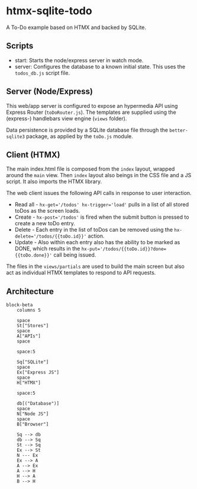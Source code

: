 # htmx-sqlite-todo

A To-Do example based on HTMX and backed by SQLite.

## Scripts

- start: Starts the node/express server in watch mode.
- server: Configures the database to a known initial state. This uses the `todos_db.js` script file.

## Server (Node/Express)

This web/app server is configured to expose an hypermedia API using Express Router (`toDoRouter.js`). The templates are supplied using the (express-) handlebars view engine (`views` folder).

Data persistence is provided by a SQLite database file through the `better-sqlite3` package, as applied by the `toDo.js` module.

## Client (HTMX)

The main index.html file is composed from the `index` layout, wrapped around the `main` view. Then `index` layout also beings in the CSS file and a JS script. It also imports the HTMX library.

The web client issues the following API calls in response to user interaction.

- Read all - `hx-get='/todos' hx-trigger='load'` pulls in a list of all stored toDos as the screen loads.
- Create - `hx-post='/todos'` is fired when the submit button is pressed to create a new toDo entry.
- Delete - Each entry in the list of toDos can be removed using the `hx-delete='/todos/{{toDo.id}}'` action.
- Update - Also within each entry also has the ability to be marked as DONE, which results in the `hx-put='/todos/{{toDo.id}}?done={{toDo.done}}'` call being issued.

The files in the `views/partials` are used to build the main screen but also act as individual HTMX templates to respond to API requests.

## Architecture
```mermaid
block-beta
    columns 5

    space
    St["Stores"]
    space
    A["APIs"]
    space

    space:5

    Sq["SQLite"]
    space
    Ex["Express JS"]
    space
    H["HTMX"]

    space:5

    db[("Database")]
    space
    N["Node JS"]
    space
    B["Browser"]

    Sq --> db
    db --> Sq
    St --> Sq
    Ex --> St
    N --- Ex
    Ex --> A
    A --> Ex
    A --> H
    H --> A
    B --> H
```
